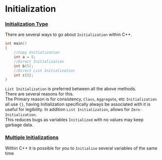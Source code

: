 # Initialization

### <u>Initialization Type</u>

There are several ways to go about `Initialization` within C++.
``` cpp linenums="1"
int main()
{
	//Copy Initialization
	int a = 5;
	//Direct Initialization
	int b(5);
	//Direct List Initialization
	int c{5};
}
```

`List Initialization` is preferred between all the above methods.  
There are several reasons for this.  
The Primary reason is for consistency, `Class`, `Aggregate`, etc `Initialization` all use `{}`, having Initialization specifically always be associated with it is useful for legibility. 
In addition `List Initialization`, allows for `Zero-Initialization`.   
This reduces bugs as variables `Initialized` with no values may keep garbage data.

### <u>Multiple Initializations</u>

Within C++ it is possible for you to `Initialise` several variables of the same time 